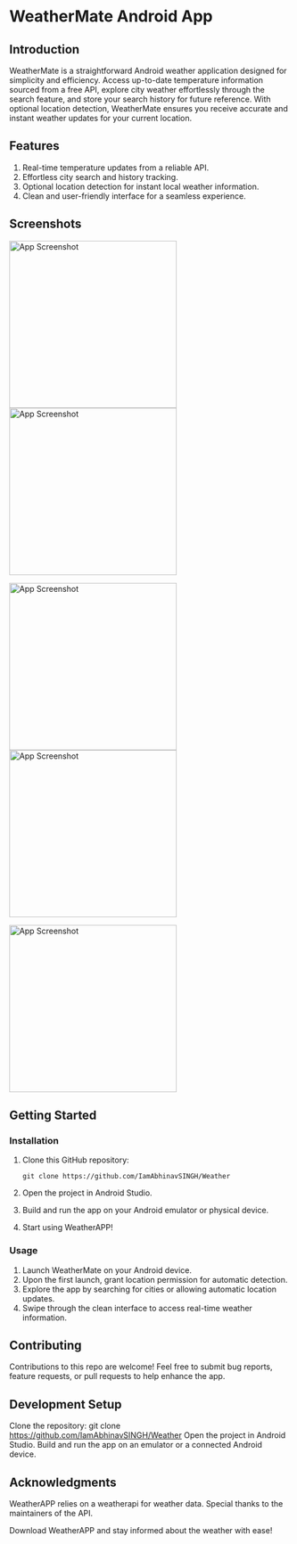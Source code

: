 # WeatherMate Android App


## Introduction

WeatherMate is a straightforward Android weather application designed for simplicity and efficiency. Access up-to-date temperature information sourced from a free API, explore city weather effortlessly through the search feature, and store your search history for future reference. With optional location detection, WeatherMate ensures you receive accurate and instant weather updates for your current location.

## Features

1. Real-time temperature updates from a reliable API.
2. Effortless city search and history tracking.
3. Optional location detection for instant local weather information.
4. Clean and user-friendly interface for a seamless experience.

## Screenshots

<img src="/screenshots/ss01.jpg" alt="App Screenshot" width="300"> <img src="/screenshots/ss02.jpg" alt="App Screenshot" width="300">


<img src="/screenshots/ss03.jpg" alt="App Screenshot" width="300"> <img src="/screenshots/ss04.jpg" alt="App Screenshot" width="300">


<img src="/screenshots/ss05.jpg" alt="App Screenshot" width="300"> 



## Getting Started

### Installation

1. Clone this GitHub repository:
   ```shell
   git clone https://github.com/IamAbhinavSINGH/Weather
   ```
2. Open the project in Android Studio.

3. Build and run the app on your Android emulator or physical device.

4. Start using WeatherAPP!

### Usage

1. Launch WeatherMate on your Android device.
2. Upon the first launch, grant location permission for automatic detection.
3. Explore the app by searching for cities or allowing automatic location updates.
4. Swipe through the clean interface to access real-time weather information.


## Contributing

Contributions to this repo are welcome! Feel free to submit bug reports, feature requests, or pull requests to help enhance the app.

## Development Setup

Clone the repository: git clone https://github.com/IamAbhinavSINGH/Weather
Open the project in Android Studio.
Build and run the app on an emulator or a connected Android device.

## Acknowledgments

WeatherAPP relies on a weatherapi for weather data. Special thanks to the maintainers of the API.

Download WeatherAPP and stay informed about the weather with ease!
